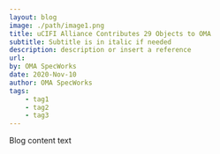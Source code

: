 ```yaml
---
layout: blog
image: ./path/image1.png
title: uCIFI Alliance Contributes 29 Objects to OMA
subtitle: Subtitle is in italic if needed
description: description or insert a reference
url: 
by: OMA SpecWorks
date: 2020-Nov-10
author: OMA SpecWorks
tags: 
    - tag1
    - tag2
    - tag3
---
```

Blog content <read more> text
